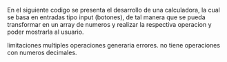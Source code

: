 En el siguiente codigo se presenta el desarrollo de una calculadora, la cual se basa en entradas tipo input (botones), de tal manera que se pueda transformar en un array de numeros y realizar la respectiva operacion y poder mostrarla al usuario.

limitaciones
multiples operaciones generaria errores.
no tiene operaciones con numeros decimales.


